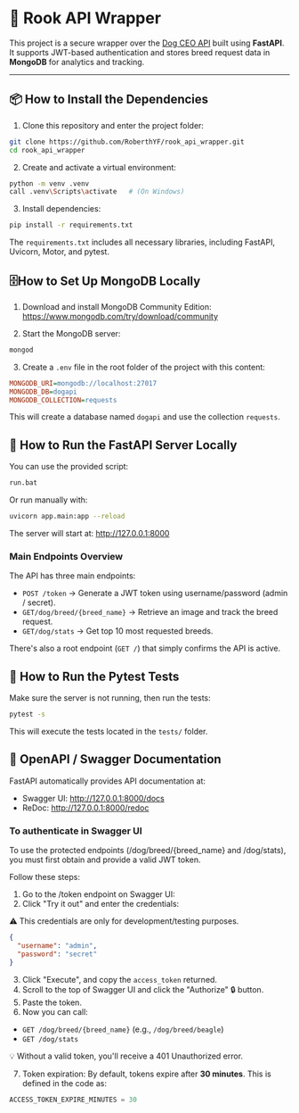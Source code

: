 # 🐶 Rook API Wrapper

This project is a secure wrapper over the [Dog CEO API](https://dog.ceo/dog-api/) built using **FastAPI**. It supports JWT-based authentication and stores breed request data in **MongoDB** for analytics and tracking.

---

## 📦 How to Install the Dependencies

1. Clone this repository and enter the project folder:

```bash
git clone https://github.com/RoberthYF/rook_api_wrapper.git
cd rook_api_wrapper
```

2. Create and activate a virtual environment:
```bash
python -m venv .venv
call .venv\Scripts\activate   # (On Windows)
```

3. Install dependencies:
```bash
pip install -r requirements.txt
```
The ``requirements.txt`` includes all necessary libraries, including FastAPI, Uvicorn, Motor, and pytest.

## 🗄️How to Set Up MongoDB Locally
1. Download and install MongoDB Community Edition:
https://www.mongodb.com/try/download/community

2. Start the MongoDB server:
```bash
mongod
```

3. Create a ``.env`` file in the root folder of the project with this content:

```ini
MONGODB_URI=mongodb://localhost:27017
MONGODB_DB=dogapi
MONGODB_COLLECTION=requests
```
This will create a database named ``dogapi`` and use the collection ``requests``.

## 🚀 How to Run the FastAPI Server Locally
You can use the provided script:
```bash
run.bat
```
Or run manually with:
```bash
uvicorn app.main:app --reload
```
The server will start at:
http://127.0.0.1:8000

### Main Endpoints Overview
The API has three main endpoints:

- ``POST /token`` → Generate a JWT token using username/password (admin / secret).
- ``GET/dog/breed/{breed_name}`` → Retrieve an image and track the breed request.
- ``GET/dog/stats`` → Get top 10 most requested breeds.

There's also a root endpoint (``GET /``) that simply confirms the API is active.

## 🧪 How to Run the Pytest Tests
Make sure the server is not running, then run the tests:
```bash
pytest -s
```
This will execute the tests located in the ``tests/`` folder.

## 🧾 OpenAPI / Swagger Documentation
FastAPI automatically provides API documentation at:

- Swagger UI: http://127.0.0.1:8000/docs
- ReDoc: http://127.0.0.1:8000/redoc

### To authenticate in Swagger UI

To use the protected endpoints (/dog/breed/{breed_name} and /dog/stats), you must first obtain and provide a valid JWT token.

Follow these steps:

1. Go to the /token endpoint on Swagger UI:
2. Click "Try it out" and enter the credentials:

⚠️ This credentials are only for development/testing purposes.
```json
{
  "username": "admin",
  "password": "secret"
}
```
3. Click "Execute", and copy the ``access_token`` returned.
4. Scroll to the top of Swagger UI and click the "Authorize" 🔒 button.
5. Paste the token.
6. Now you can call:
- ``GET /dog/breed/{breed_name}`` (e.g., ``/dog/breed/beagle``)
- ``GET /dog/stats``

💡 Without a valid token, you'll receive a 401 Unauthorized error.

7. Token expiration:
By default, tokens expire after **30 minutes**.
This is defined in the code as:
```python
ACCESS_TOKEN_EXPIRE_MINUTES = 30
```

